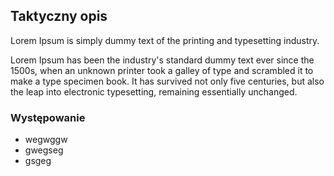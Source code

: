 
## Taktyczny opis
  
Lorem Ipsum is simply dummy text of the printing and typesetting industry.  
    
Lorem Ipsum has been the industry's standard dummy text ever since the 1500s, when an unknown printer took a galley of type and scrambled it to make a type specimen book. It has survived not only five centuries, but also the leap into electronic typesetting, remaining essentially unchanged.
 

### Występowanie

- wegwggw
- gwegseg
- gsgeg
